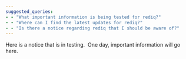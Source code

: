 ```yaml
---
suggested_queries:
- - "What important information is being tested for rediq?"
- - "Where can I find the latest updates for rediq?"
- - "Is there a notice regarding rediq that I should be aware of?"
---
```

Here is a notice that is in testing.  One day, important information will go here.